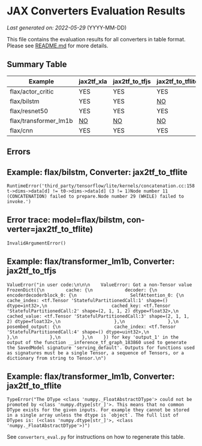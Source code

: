 # JAX Converters Evaluation Results

*Last generated on: 2022-05-29* (YYYY-MM-DD)

This file contains the evaluation results for all converters in table format.
Please see [README.md](README.md) for more details.

## Summary Table

| Example | jax2tf_xla | jax2tf_to_tfjs | jax2tf_to_tflite |
| --- | --- | --- | --- |
| flax/actor_critic | YES | YES | YES |
| flax/bilstm | YES | YES | [NO](#Example:-flax/bilstm,-Converter:-jax2tf_to_tflite) | 
| flax/resnet50 | YES | YES | YES |
| flax/transformer_lm1b | [NO](#Example:-flax/transformer_lm1b,-Converter:-jax2tf_xla) |  [NO](#Example:-flax/transformer_lm1b,-Converter:-jax2tf_to_tfjs) |  [NO](#Example:-flax/transformer_lm1b,-Converter:-jax2tf_to_tflite) | 
| flax/cnn | YES | YES | YES |

## Errors

## Example: flax/bilstm, Converter: jax2tf_to_tflite
```
RuntimeError('third_party/tensorflow/lite/kernels/concatenation.cc:158 t->dims->data[d] != t0->dims->data[d] (3 != 1)Node number 11 (CONCATENATION) failed to prepare.Node number 29 (WHILE) failed to invoke.')
```
## Error trace: model=flax/bilstm, con-verter=jax2tf_to_tflite)
```
InvalidArgumentError()
```
## Example: flax/transformer_lm1b, Converter: jax2tf_to_tfjs
```
ValueError("in user code:\n\n\n    ValueError: Got a non-Tensor value FrozenDict({\n        cache: {\n            decoder: {\n                encoderdecoderblock_0: {\n                    SelfAttention_0: {\n                        cache_index: <tf.Tensor 'StatefulPartitionedCall:1' shape=() dtype=int32>,\n                        cached_key: <tf.Tensor 'StatefulPartitionedCall:2' shape=(2, 1, 1, 2) dtype=float32>,\n                        cached_value: <tf.Tensor 'StatefulPartitionedCall:3' shape=(2, 1, 1, 2) dtype=float32>,\n                    },\n                },\n                posembed_output: {\n                    cache_index: <tf.Tensor 'StatefulPartitionedCall:4' shape=() dtype=uint32>,\n                },\n            },\n        },\n    }) for key 'output_1' in the output of the function __inference_tf_graph_183860 used to generate the SavedModel signature 'serving_default'. Outputs for functions used as signatures must be a single Tensor, a sequence of Tensors, or a dictionary from string to Tensor.\n")
```
## Example: flax/transformer_lm1b, Converter: jax2tf_to_tflite
```
TypeError("The DType <class 'numpy._FloatAbstractDType'> could not be promoted by <class 'numpy.dtype[str_]'>. This means that no common DType exists for the given inputs. For example they cannot be stored in a single array unless the dtype is `object`. The full list of DTypes is: (<class 'numpy.dtype[str_]'>, <class 'numpy._FloatAbstractDType'>)")
```

See `converters_eval.py` for instructions on how to regenerate this table.
